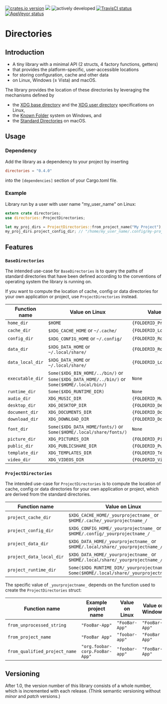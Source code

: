 [![crates.io version](https://img.shields.io/crates/v/directories.svg)](https://crates.io/crates/directories) [![](https://docs.rs/directories/badge.svg)](https://docs.rs/directories/) ![actively developed](https://img.shields.io/badge/maintenance-actively--developed-brightgreen.svg) [![TravisCI status](https://travis-ci.org/soc/directories-rs.svg?branch=master)](https://travis-ci.org/soc/directories-rs) [![AppVeyor status](https://ci.appveyor.com/api/projects/status/p5c600gk0lthlhjn?svg=true)](https://ci.appveyor.com/project/soc/directories-rs)

# Directories

## Introduction

- A tiny library with a minimal API (2 structs, 4 factory functions, getters)
- that provides the platform-specific, user-accessible locations
- for storing configuration, cache and other data
- on Linux, Windows (≥ Vista) and macOS.

The library provides the location of these directories by leveraging the mechanisms defined by
- the [XDG base directory](https://standards.freedesktop.org/basedir-spec/basedir-spec-latest.html) and
  the [XDG user directory](https://www.freedesktop.org/wiki/Software/xdg-user-dirs/) specifications on Linux,
- the [Known Folder](https://msdn.microsoft.com/en-us/library/windows/desktop/bb776911(v=vs.85).aspx) system on Windows, and
- the [Standard Directories](https://developer.apple.com/library/content/documentation/FileManagement/Conceptual/FileSystemProgrammingGuide/FileSystemOverview/FileSystemOverview.html#//apple_ref/doc/uid/TP40010672-CH2-SW6)
  on macOS.

## Usage

### Dependency

Add the library as a dependency to your project by inserting

```toml
directories = "0.4.0"
```

into the `[dependencies]` section of your Cargo.toml file.

### Example

Library run by a user with user name "my_user_name" on Linux:

```rust
extern crate directories;
use directories::ProjectDirectories;

let my_proj_dirs = ProjectDirectories::from_project_name("My Project");
my_proj_dirs.project_config_dir; // "/home/my_user_name/.config/my-project/"
```

## Features

### `BaseDirectories`

The intended use-case for `BaseDirectories` is to query the paths of standard directories
that have been defined according to the conventions of operating system the library is running on.

If you want to compute the location of cache, config or data directories for your own application or project, use `ProjectDirectories` instead.

| Function name      | Value on Linux                                                                               | Value on Windows                 | Value on macOS                       |
| ------------------ | -------------------------------------------------------------------------------------------- | -------------------------------- | ------------------------------------ |
| `home_dir`         | `$HOME`                                                                                      | `{FOLDERID_Profile}`             | `$HOME`                              |
| `cache_dir`        | `$XDG_CACHE_HOME`  or `~/.cache/`                                                            | `{FOLDERID_LocalAppData}/cache/` | `$HOME/Library/Caches/`              |
| `config_dir`       | `$XDG_CONFIG_HOME` or `~/.config/`                                                           | `{FOLDERID_RoamingAppData}`      | `$HOME/Library/Preferences/`         |
| `data_dir`         | `$XDG_DATA_HOME`   or `~/.local/share/`                                                      | `{FOLDERID_RoamingAppData}`      | `$HOME/Library/Application Support/` |
| `data_local_dir`   | `$XDG_DATA_HOME`   or `~/.local/share/`                                                      | `{FOLDERID_LocalAppData}`        | `$HOME/Library/Application Support/` |
| `executable_dir`   | `Some($XDG_BIN_HOME/../bin/)` or `Some($XDG_DATA_HOME/../bin/)` or `Some($HOME/.local/bin/)` | `None`                           | `None`                               |
| `runtime_dir`      | `Some($XDG_RUNTIME_DIR)`                                                                     | `None`                           | `None`                               |
| `audio_dir`        | `XDG_MUSIC_DIR`                                                                              | `{FOLDERID_Music}`               | `$HOME/Music/`                       |
| `desktop_dir`      | `XDG_DESKTOP_DIR`                                                                            | `{FOLDERID_Desktop}`             | `$HOME/Desktop/`                     |
| `document_dir`     | `XDG_DOCUMENTS_DIR`                                                                          | `{FOLDERID_Documents}`           | `$HOME/Documents/`                   |
| `download_dir`     | `XDG_DOWNLOAD_DIR`                                                                           | `{FOLDERID_Downloads}`           | `$HOME/Downloads/`                   |
| `font_dir`         | `Some($XDG_DATA_HOME/fonts/)` or `Some($HOME/.local/share/fonts/)`                           | `None`                           | `Some($HOME/Library/Fonts/)`         |
| `picture_dir`      | `XDG_PICTURES_DIR`                                                                           | `{FOLDERID_Pictures}`            | `$HOME/Pictures/`                    |
| `public_dir`       | `XDG_PUBLICSHARE_DIR`                                                                        | `{FOLDERID_Public}`              | `$HOME/Public/`                      |
| `template_dir`     | `XDG_TEMPLATES_DIR`                                                                          | `{FOLDERID_Templates}`           | `None`                               |
| `video_dir`        | `XDG_VIDEOS_DIR`                                                                             | `{FOLDERID_Videos}`              | `$HOME/Movies/`                      |

### `ProjectDirectories`

The intended use-case for `ProjectDirectories` is to compute the location of cache, config or data directories for your own application or project,
which are derived from the standard directories.

| Function name              | Value on Linux                                                                              | Value on Windows                                   | Value on macOS                                         |
| -------------------------- | ------------------------------------------------------------------------------------------- | -------------------------------------------------- | ------------------------------------------------------ |
| `project_cache_dir`        | `$XDG_CACHE_HOME/_yourprojectname_`        or `$HOME/.cache/_yourprojectname_/`             | `{FOLDERID_LocalAppData}/_yourprojectname_/cache/` | `$HOME/Library/Caches/_yourprojectname_/`              |
| `project_config_dir`       | `$XDG_CONFIG_HOME/_yourprojectname_`       or `$HOME/.config/_yourprojectname_/`            | `{FOLDERID_RoamingAppData}/_yourprojectname_/`     | `$HOME/Library/Preferences/_yourprojectname_/`         |
| `project_data_dir`         | `$XDG_DATA_HOME/_yourprojectname_`         or `$HOME/.local/share/_yourprojectname_/`       | `{FOLDERID_RoamingAppData}/_yourprojectname_/`     | `$HOME/Library/Application Support/_yourprojectname_/` |
| `project_data_local_dir`   | `$XDG_DATA_HOME/_yourprojectname_`         or `$HOME/.local/share/_yourprojectname_/`       | `{FOLDERID_LocalAppData}/_yourprojectname_/`       | `$HOME/Library/Application Support/_yourprojectname_/` |
| `project_runtime_dir`      | `Some($XDG_RUNTIME_DIR/_yourprojectname_)` or `Some($HOME/.local/share/_yourprojectname_/)` | `None`                                             | `None`                                                 |

The specific value of `_yourprojectname_` depends on the function used to create the `ProjectDirectories` struct:

| Function name                 | Example project name           | Value on Linux | Value on Windows | Value on macOS                 |
| ----------------------------- | ------------------------------ | -------------- | ---------------- | ------------------------------ |
| `from_unprocessed_string`     | `"FooBar-App"`                 | `"FooBar-App"` | `"FooBar-App"`   | `"FooBar-App"`                 |
| `from_project_name`           | `"FooBar App"`                 | `"foobar-app"` | `"FooBar App"`   | `"FooBar App"`                 |
| `from_qualified_project_name` | `"org.foobar-corp.FooBar-App"` | `"foobar-app"` | `"FooBar-App"`   | `"org.foobar-corp.FooBar-App"` |

## Versioning

After 1.0, the version number of this library consists of a whole number, which is incremented with each release.
(Think semantic versioning without _minor_ and _patch_ versions.)
